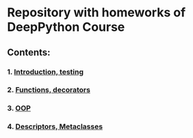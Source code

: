 # Repository with homeworks of DeepPython Course


## Contents: 
### 1. [Introduction, testing](https://github.com/Dadypool/deep_python_23b_Dadypool/tree/main/01)
### 2. [Functions, decorators](https://github.com/Dadypool/deep_python_23b_Dadypool/tree/main/02)
### 3. [OOP](https://github.com/Dadypool/deep_python_23b_Dadypool/tree/main/03)
### 4. [Descriptors, Metaclasses](https://github.com/Dadypool/deep_python_23b_Dadypool/tree/main/04)